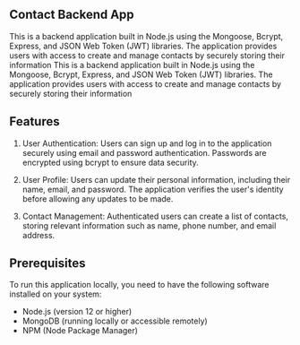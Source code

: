 ## Contact Backend App
This is a backend application built in Node.js using the Mongoose, Bcrypt, Express, and JSON Web Token (JWT) libraries. The application provides users with access to create and manage contacts by securely storing their information
This is a backend application built in Node.js using the Mongoose, Bcrypt, Express, and JSON Web Token (JWT) libraries. The application provides users with access to create and manage contacts by securely storing their information

## Features
1. User Authentication: Users can sign up and log in to the application securely using email and password authentication. Passwords are encrypted using bcrypt to ensure data security.

2. User Profile: Users can update their personal information, including their name, email, and password. The application verifies the user's identity before allowing any updates to be made.

3. Contact Management: Authenticated users can create a list of contacts, storing relevant information such as name, phone number, and email address.

## Prerequisites
To run this application locally, you need to have the following software installed on your system:

- Node.js (version 12 or higher)
- MongoDB (running locally or accessible remotely)
- NPM (Node Package Manager)
